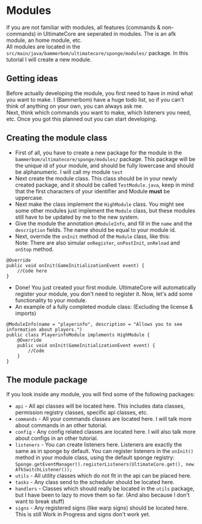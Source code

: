 Modules
====
If you are not familiar with modules, all features (commands & non-commands) in UltimateCore are seperated in modules. The is an afk module, an home module, etc.<br>
All modules are located in the `src/main/java/bammerbom/ultimatecore/sponge/modules/` package.
In this tutorial I will create a new module.

## Getting ideas
Before actually developing the module, you first need to have in mind what you want to make. I (Bammerbom) have a huge todo list, so if you can't think of anything on your own, you can always ask me.<br>
Next, think which commands you want to make, which listeners you need, etc. Once you got this planned out you can start developing.

## Creating the module class
* First of all, you have to create a new package for the module in the `bammerbom/ultimatecore/sponge/modules/` package.
This package will be the unique id of your module, and should be fully lowercase and should be alphanumeric. I will call my module `test`
* Next create the module class. This class should be in your newly created package, and it should be called `TestModule.java`, keep in mind that the first characters of your identifier and Module **must** be uppercase.
* Next make the class implement the `HighModule` class. You might see some other modules just implement the `Module` class, but these modules still have to be updated by me to the new system.
* Give the module the annotation `@ModuleInfo`, and fill in the `name` and the `description` fields. The name should be equal to your module id.
* Next, override the `onInit` method of the `Module` class, like this:<br>
Note: There are also simular `onRegister`, `onPostInit`, `onReload` and `onStop` method.
```
@Override
public void onInit(GameInitializationEvent event) {
    //Code here
}
```
* Done! You just created your first module. 
UltimateCore will automatically register your module, you don't need to register it.
Now, let's add some functionality to your module.
* An example of a fully completed module class: (Excluding the license & imports)<br>
```
@ModuleInfo(name = "playerinfo", description = "Allows you to see information about players.")
public class PlayerinfoModule implements HighModule {
    @Override
    public void onInit(GameInitializationEvent event) {
        //Code
    }
}
```

## The module package
If you look inside any module, you will find some of the following packages:
* `api` - All api classes will be located here. This includes data classes, permission registry classes, specific api classes, etc.
* `commands` - All your commands classes are located here. I will talk more about commands in an other tutorial.
* `config` - Any config related classes are located here. I will also talk more about configs in an other tutorial.
* `listeners` - You can create listeners here. Listeners are exactly the same as in sponge by default. You can register listeners in the `onInit()` method in your module class, using the default sponge registry:<br>
`Sponge.getEventManager().registerListeners(UltimateCore.get(), new AfkSwitchListener());`
* `utils` - All utility classes which do not fit in the api can be placed here.
* `tasks` - Any class send to the scheduler should be located here. 
* `handlers` - Classes which should really be located in the `utils` package, but I have been to lazy to move them so far. (And also because I don't want to break stuff)
* `signs` - Any registered signs (like warp signs) should be located here. This is still Work in Progress and signs don't work yet.